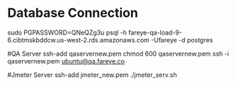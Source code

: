 # Database Connection 
sudo PGPASSWORD=QNeQZg3u  psql -h fareye-qa-load-9-6.cibtmskbddcw.us-west-2.rds.amazonaws.com -Ufareye -d postgres


#QA Server
  ssh-add qaservernew.pem 
  chmod 600 qaservernew.pem 
  ssh -i qaservernew.pem ubuntu@qa.fareye.co


#Jmeter Server
  ssh-add jmeter_new.pem
  ./jmeter_serv.sh 
